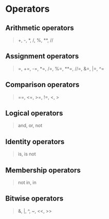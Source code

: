 # Operators


## Arithmetic operators

> +, -, *, /, %, **, //


## Assignment operators

> =, +=, -=, *=, /=, %=, **=, //=, &=, |=, ^=


## Comparison operators

> ==, <=, >=, !=, <, >


## Logical operators

> and, or, not


## Identity operators

> is, is not


## Membership operators

> not in, in


## Bitwise operators

> &, |, ^, ~, <<, >>

